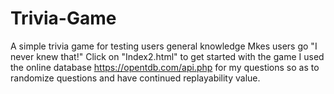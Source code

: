 # Trivia-Game

A simple trivia game for testing users general knowledge
Mkes users go "I never knew that!"
Click on "Index2.html" to get started with the game
I used the online database https://opentdb.com/api.php for my questions so as to randomize questions and have continued replayability value.
